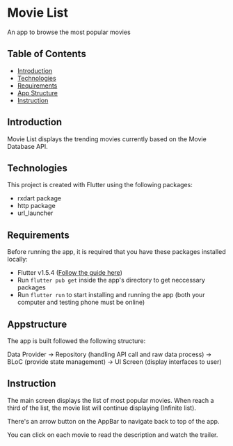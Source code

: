 # Movie List

An app to browse the most popular movies

## Table of Contents

- [Introduction](#introduction)
- [Technologies](#technologies)
- [Requirements](#requirements)
- [App Structure](#appstructure)
- [Instruction](#instruction)

## Introduction

Movie List displays the trending movies currently based on the Movie Database API.

## Technologies

This project is created with Flutter using the following packages:

- rxdart package
- http package
- url_launcher

## Requirements

Before running the app, it is required that you have these packages installed locally:

- Flutter v1.5.4 ([Follow the guide here](https://flutter.dev/docs/get-started/install))
- Run ```flutter pub get``` inside the app's directory to get neccessary packages
- Run ```flutter run``` to start installing and running the app (both your computer and testing phone must be online)

## Appstructure

The app is built followed the following structure:

Data Provider -> Repository (handling API call and raw data process) -> BLoC (provide state management) -> UI Screen (display interfaces to user)

## Instruction

The main screen displays the list of most popular movies. When reach a third of the list, the movie list will continue displaying (Infinite list).

There's an arrow button on the AppBar to navigate back to top of the app.

You can click on each movie to read the description and watch the trailer.
